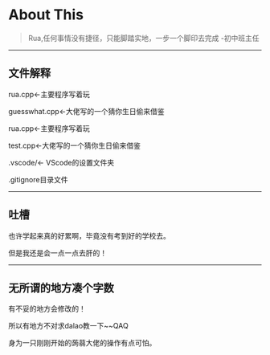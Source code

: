 # About This

> Rua,任何事情没有捷径，只能脚踏实地，一步一个脚印去完成 -初中班主任

----------
## 文件解释

rua.cpp←主要程序写着玩 
 
 
guesswhat.cpp←大佬写的一个猜你生日偷来借鉴 

rua.cpp←主要程序写着玩 

test.cpp←大佬写的一个猜你生日偷来借鉴 

.vscode/← VScode的设置文件夹 

.gitignore目录文件 

----------
## 吐槽

也许学起来真的好累啊，毕竟没有考到好的学校去。

但是我还是会一点一点去肝的！

----------
## 无所谓的地方凑个字数

有不妥的地方会修改的！

所以有地方不对求dalao教一下~~QAQ

身为一只刚刚开始的蒟蒻大佬的操作有点可怕。